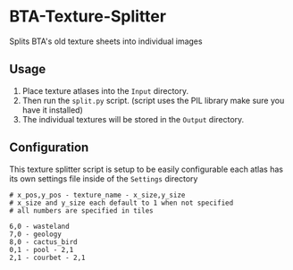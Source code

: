 # BTA-Texture-Splitter
Splits BTA's old texture sheets into individual images


## Usage
1. Place texture atlases into the `Input` directory.
2. Then run the `split.py` script. (script uses the PIL library make sure you have it installed)
3. The individual textures will be stored in the `Output` directory.

## Configuration
This texture splitter script is setup to be easily configurable each atlas has its own settings file inside of the `Settings` directory
```text
# x_pos,y_pos - texture_name - x_size,y_size
# x_size and y_size each default to 1 when not specified
# all numbers are specified in tiles

6,0 - wasteland
7,0 - geology
8,0 - cactus_bird
0,1 - pool - 2,1
2,1 - courbet - 2,1
```
